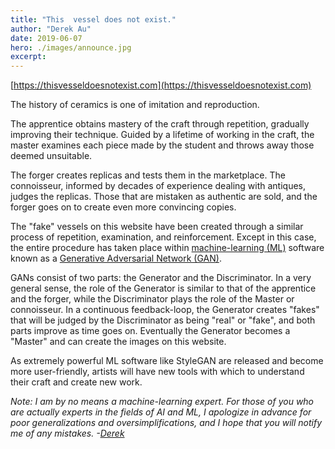 ```yaml
---
title: "This  vessel does not exist."
author: "Derek Au"
date: 2019-06-07
hero: ./images/announce.jpg
excerpt: 
---
```


[https://thisvesseldoesnotexist.com](https://thisvesseldoesnotexist.com)

The history of ceramics is one of imitation and reproduction.

The apprentice obtains mastery of the craft through repetition, gradually improving their technique. Guided by a lifetime of working in the craft, the master examines each piece made by the student and throws away those deemed unsuitable.

The forger creates replicas and tests them in the marketplace. The connoisseur, informed by decades of experience dealing with antiques, judges the replicas. Those that are mistaken as authentic are sold, and the forger goes on to create even more convincing copies.

The "fake" vessels on this website have been created through a similar process of repetition, examination, and reinforcement. Except in this case, the entire procedure has taken place within [machine-learning (ML)](https://en.wikipedia.org/wiki/Machine_learning) software known as a [Generative Adversarial Network (GAN)](https://en.wikipedia.org/wiki/Generative_adversarial_network).

GANs consist of two parts: the Generator and the Discriminator. In a very general sense, the role of the Generator is similar to that of the apprentice and the forger, while the Discriminator plays the role of the Master or connoisseur. In a continuous feedback-loop, the Generator creates "fakes" that will be judged by the Discriminator as being "real" or "fake", and both parts improve as time goes on. Eventually the Generator becomes a "Master" and can create the images on this website.

As extremely powerful ML software like StyleGAN are released and become more user-friendly, artists will have new tools with which to understand their craft and create new work.

_Note: I am by no means a machine-learning expert. For those of you who are actually experts in the fields of AI and ML, I apologize in advance for poor generalizations and oversimplifications, and I hope that you will notify me of any mistakes. -[Derek](http://derekau.net/)_
